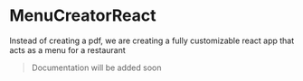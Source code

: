 # MenuCreatorReact
Instead of creating a pdf, we are creating a fully customizable react app that acts as a menu for a restaurant

> Documentation will be added soon
